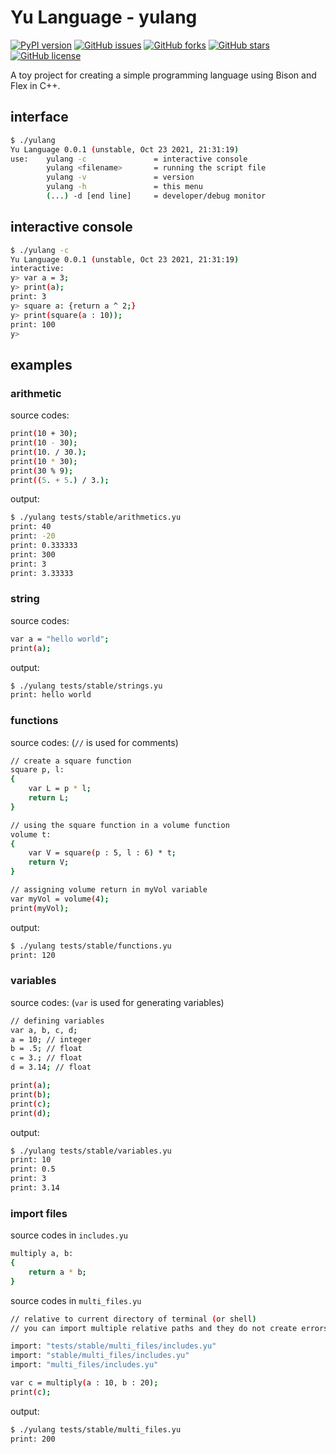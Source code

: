 # Yu Language - yulang
[![PyPI version](https://badge.fury.io/py/yulang.svg)](https://badge.fury.io/py/yulang)
[![GitHub issues](https://img.shields.io/github/issues/yudhastyawan/yulang)](https://github.com/yudhastyawan/yulang/issues)
[![GitHub forks](https://img.shields.io/github/forks/yudhastyawan/yulang)](https://github.com/yudhastyawan/yulang/network)
[![GitHub stars](https://img.shields.io/github/stars/yudhastyawan/yulang)](https://github.com/yudhastyawan/yulang/stargazers)
[![GitHub license](https://img.shields.io/github/license/yudhastyawan/yulang)](https://github.com/yudhastyawan/yulang)

A toy project for creating a simple programming language using Bison and Flex in C++.

## interface
```bash
$ ./yulang
Yu Language 0.0.1 (unstable, Oct 23 2021, 21:31:19)
use:    yulang -c               = interactive console
        yulang <filename>       = running the script file
        yulang -v               = version
        yulang -h               = this menu
        (...) -d [end line]     = developer/debug monitor
```

## interactive console
```bash
$ ./yulang -c
Yu Language 0.0.1 (unstable, Oct 23 2021, 21:31:19)
interactive:
y> var a = 3;
y> print(a);
print: 3
y> square a: {return a ^ 2;}
y> print(square(a : 10));
print: 100
y> 
```

## examples
### arithmetic

source codes:
```bash
print(10 + 30);
print(10 - 30);
print(10. / 30.);
print(10 * 30);
print(30 % 9);
print((5. + 5.) / 3.);
```

output:
```bash
$ ./yulang tests/stable/arithmetics.yu 
print: 40
print: -20
print: 0.333333
print: 300
print: 3
print: 3.33333
```

### string

source codes:
```bash
var a = "hello world";
print(a);
```

output:
```bash
$ ./yulang tests/stable/strings.yu  
print: hello world
```

### functions

source codes: (`//` is used for comments)
```bash
// create a square function
square p, l:
{
    var L = p * l;
    return L;
}

// using the square function in a volume function
volume t:
{
    var V = square(p : 5, l : 6) * t;
    return V;
}

// assigning volume return in myVol variable
var myVol = volume(4);
print(myVol);
```

output:
```bash
$ ./yulang tests/stable/functions.yu  
print: 120
```

### variables

source codes: (`var` is used for generating variables)
```bash
// defining variables
var a, b, c, d;
a = 10; // integer
b = .5; // float
c = 3.; // float
d = 3.14; // float

print(a);
print(b);
print(c);
print(d);
```

output:
```bash
$ ./yulang tests/stable/variables.yu 
print: 10
print: 0.5
print: 3
print: 3.14
```

### import files

source codes in `includes.yu`
```bash
multiply a, b:
{
    return a * b;
}
```

source codes in `multi_files.yu`
```bash
// relative to current directory of terminal (or shell)
// you can import multiple relative paths and they do not create errors

import: "tests/stable/multi_files/includes.yu"
import: "stable/multi_files/includes.yu"
import: "multi_files/includes.yu"

var c = multiply(a : 10, b : 20);
print(c);
```

output:
```bash
$ ./yulang tests/stable/multi_files.yu
print: 200
```